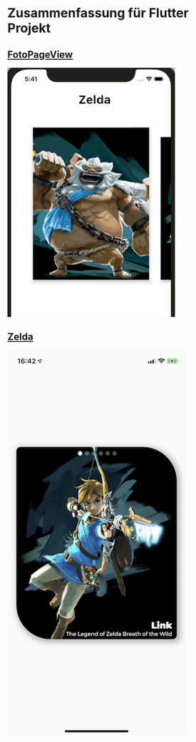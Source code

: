 # Zusammenfassung für Flutter Projekt

## [FotoPageView](https://github.com/ly05010419/FotoPageView) 

![image](https://github.com/ly05010419/FotoPageView/blob/master/show.gif?raw=true)


## [Zelda](https://github.com/ly05010419/Zelda) 
![image](https://github.com/ly05010419/Zelda/blob/master/screenshot.png?raw=true)
